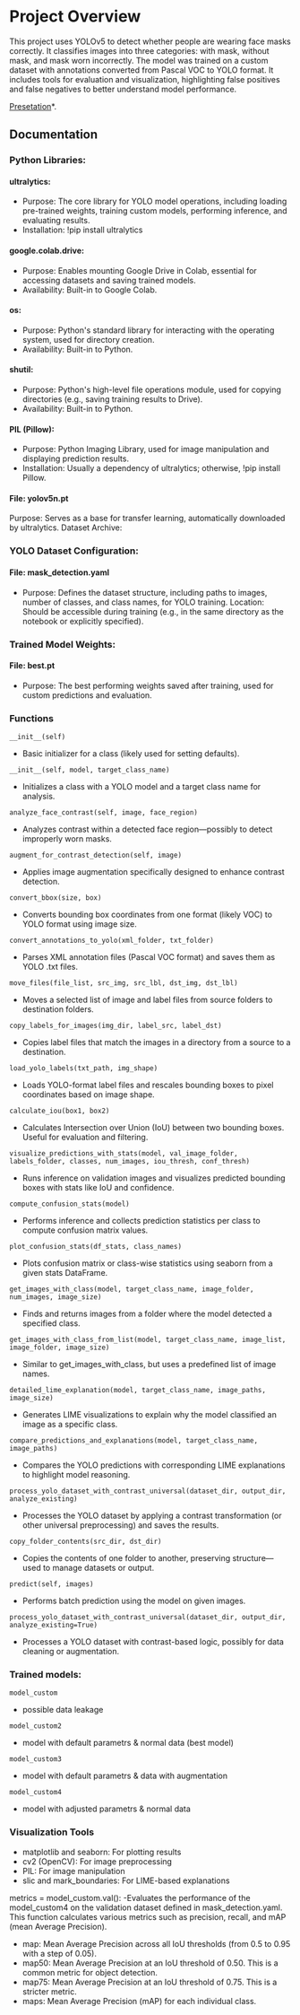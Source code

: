 # Project Overview
This project uses YOLOv5 to detect whether people are wearing face masks correctly. It classifies images into three categories: with mask, without mask, and mask worn incorrectly. The model was trained on a custom dataset with annotations converted from Pascal VOC to YOLO format. It includes tools for evaluation and visualization, highlighting false positives and false negatives to better understand model performance.


[Presetation]([https://www.markdownguide.org](https://www.canva.com/design/DAGoXSkAYSo/XeGl1PJJznUXU5tzxXJykg/edit?utm_content=DAGoXSkAYSo&utm_campaign=designshare&utm_medium=link2&utm_source=sharebutton))*.

## Documentation

### Python Libraries:
#### ultralytics:
- Purpose: The core library for YOLO model operations, including loading pre-trained weights, training custom models, performing inference, and evaluating results.
- Installation: !pip install ultralytics

#### google.colab.drive:
- Purpose: Enables mounting Google Drive in Colab, essential for accessing datasets and saving trained models.
- Availability: Built-in to Google Colab.

#### os:
- Purpose: Python's standard library for interacting with the operating system, used for directory creation.
- Availability: Built-in to Python.

#### shutil:
- Purpose: Python's high-level file operations module, used for copying directories (e.g., saving training results to Drive).
- Availability: Built-in to Python.

#### PIL (Pillow):
- Purpose: Python Imaging Library, used for image manipulation and displaying prediction results.
- Installation: Usually a dependency of ultralytics; otherwise, !pip install Pillow.

#### File: yolov5n.pt
Purpose: Serves as a base for transfer learning, automatically downloaded by ultralytics.
Dataset Archive:

### YOLO Dataset Configuration:
#### File: mask_detection.yaml
- Purpose: Defines the dataset structure, including paths to images, number of classes, and class names, for YOLO training.
Location: Should be accessible during training (e.g., in the same directory as the notebook or explicitly specified).

### Trained Model Weights:
#### File: best.pt
- Purpose: The best performing weights saved after training, used for custom predictions and evaluation.


### Functions
```
__init__(self)
```
- Basic initializer for a class (likely used for setting defaults).

```
__init__(self, model, target_class_name)
```
- Initializes a class with a YOLO model and a target class name for analysis.

```
analyze_face_contrast(self, image, face_region)
```
- Analyzes contrast within a detected face region—possibly to detect improperly worn masks.

```
augment_for_contrast_detection(self, image)
```
- Applies image augmentation specifically designed to enhance contrast detection.

```
convert_bbox(size, box)
```
- Converts bounding box coordinates from one format (likely VOC) to YOLO format using image size.

```
convert_annotations_to_yolo(xml_folder, txt_folder)
```
- Parses XML annotation files (Pascal VOC format) and saves them as YOLO .txt files.

```
move_files(file_list, src_img, src_lbl, dst_img, dst_lbl)
```
- Moves a selected list of image and label files from source folders to destination folders.

```
copy_labels_for_images(img_dir, label_src, label_dst)
```
- Copies label files that match the images in a directory from a source to a destination.

```
load_yolo_labels(txt_path, img_shape)
```
- Loads YOLO-format label files and rescales bounding boxes to pixel coordinates based on image shape.

```
calculate_iou(box1, box2)
```
- Calculates Intersection over Union (IoU) between two bounding boxes. Useful for evaluation and filtering.

```
visualize_predictions_with_stats(model, val_image_folder, labels_folder, classes, num_images, iou_thresh, conf_thresh)
```
- Runs inference on validation images and visualizes predicted bounding boxes with stats like IoU and confidence.

```
compute_confusion_stats(model)
```
- Performs inference and collects prediction statistics per class to compute confusion matrix values.

```
plot_confusion_stats(df_stats, class_names)
```
- Plots confusion matrix or class-wise statistics using seaborn from a given stats DataFrame.

```
get_images_with_class(model, target_class_name, image_folder, num_images, image_size)
```
- Finds and returns images from a folder where the model detected a specified class.

```
get_images_with_class_from_list(model, target_class_name, image_list, image_folder, image_size)
```
- Similar to get_images_with_class, but uses a predefined list of image names.

```
detailed_lime_explanation(model, target_class_name, image_paths, image_size)
```
- Generates LIME visualizations to explain why the model classified an image as a specific class.

```
compare_predictions_and_explanations(model, target_class_name, image_paths)
```
- Compares the YOLO predictions with corresponding LIME explanations to highlight model reasoning.

```
process_yolo_dataset_with_contrast_universal(dataset_dir, output_dir, analyze_existing)
```
- Processes the YOLO dataset by applying a contrast transformation (or other universal preprocessing) and saves the results.

```
copy_folder_contents(src_dir, dst_dir)
```
- Copies the contents of one folder to another, preserving structure—used to manage datasets or output.
  
```
predict(self, images)
```
- Performs batch prediction using the model on given images.

```
process_yolo_dataset_with_contrast_universal(dataset_dir, output_dir, analyze_existing=True)
```
- Processes a YOLO dataset with contrast-based logic, possibly for data cleaning or augmentation.

### Trained models:
```
model_custom
```
- possible data leakage

```
model_custom2
```
- model with default parametrs & normal data (best model)

```
model_custom3
```
- model with default parametrs & data with augmentation

```
model_custom4
```
- model with adjusted parametrs & normal data

### Visualization Tools
- matplotlib and seaborn: For plotting results
- cv2 (OpenCV): For image preprocessing
- PIL: For image manipulation
- slic and mark_boundaries: For LIME-based explanations

metrics = model_custom.val(): 
-Evaluates the performance of the model_custom4 on the validation dataset defined in mask_detection.yaml. This function calculates various metrics such as precision, recall, and mAP (mean Average Precision).
- map: Mean Average Precision across all IoU thresholds (from 0.5 to 0.95 with a step of 0.05).
- map50: Mean Average Precision at an IoU threshold of 0.50. This is a common metric for object detection.
- map75: Mean Average Precision at an IoU threshold of 0.75. This is a stricter metric.
- maps: Mean Average Precision (mAP) for each individual class.
